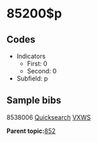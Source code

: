 # 85200$p

## Codes

-   Indicators
    -   First: 0
    -   Second: 0
-   Subfield: p

## Sample bibs

8538006 [Quicksearch](https://search.library.yale.edu/catalog/8538006) [VXWS](http://prodorbis.library.yale.edu:7014/vxws/GetHoldingsService?bibId=8538006)

**Parent topic:**[852](../../tags/852/852.md)

